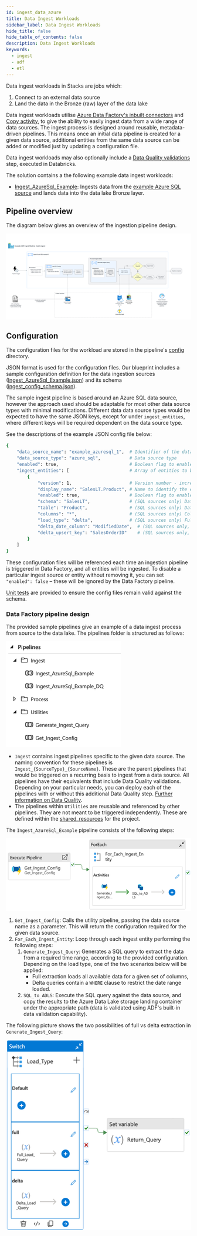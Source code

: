 ```yaml
---
id: ingest_data_azure
title: Data Ingest Workloads
sidebar_label: Data Ingest Workloads
hide_title: false
hide_table_of_contents: false
description: Data Ingest Workloads
keywords:
  - ingest
  - adf
  - etl
---
```


Data ingest workloads in Stacks are jobs which:

1. Connect to an external data source
2. Land the data in the Bronze (raw) layer of the data lake

Data ingest workloads utilise [Azure Data Factory's inbuilt connectors](https://learn.microsoft.com/en-us/azure/data-factory/connector-overview) and [Copy activity](https://learn.microsoft.com/en-us/azure/data-factory/copy-activity-overview), to give the ability to easily ingest data from a wide range of data sources. The ingest process is designed around reusable, metadata-driven pipelines. This means once
an initial data pipeline is created for a given data source, additional entities from the same data source can be added or modified just by updating a configuration file.

Data ingest workloads may also optionally include a [Data Quality validations](./data_quality_azure.md) step, executed in Databricks.

The solution contains a the following example data ingest workloads:

- [Ingest_AzureSql_Example](https://github.com/ensono/stacks-azure-data/tree/main/de_workloads/ingest/Ingest_AzureSql_Example): Ingests data from the [example Azure SQL source](../getting_started/example_data_source.md) and lands data into the data lake Bronze layer.

## Pipeline overview

The diagram below gives an overview of the ingestion pipeline design.

![ADF_IngestPipelineDesign.png](../images/ADF_IngestPipelineDesign.png)

## Configuration

The configuration files for the workload are
stored in the pipeline's [config](https://github.com/ensono/stacks-azure-data/tree/main/de_workloads/ingest/Ingest_AzureSql_Example/config) directory.

JSON format is used for the configuration files. Our blueprint includes a sample configuration definition for the data ingestion sources
([Ingest_AzureSql_Example.json](https://github.com/ensono/stacks-azure-data/blob/main/de_workloads/ingest/Ingest_AzureSql_Example/config/ingest_sources/Ingest_AzureSql_Example.json))
and its schema ([ingest_config_schema.json](https://github.com/ensono/stacks-azure-data/blob/main/de_workloads/ingest/Ingest_AzureSql_Example/config/schema/ingest_config_schema.json)).

The sample ingest pipeline is based around an Azure SQL data source, however the approach used should be adaptable for most other data source types with minimal modifications. Different data data source types would be expected to have the same JSON keys, except for under `ingest_entities`,
where different keys will be required dependent on the data source type.

See the descriptions of the example JSON config file below:

```bash
{
    "data_source_name": "example_azuresql_1",  # Identifier of the data source - must be unique
    "data_source_type": "azure_sql",           # Data source type
    "enabled": true,                           # Boolean flag to enable / disable the data source from being ingested
    "ingest_entities": [                       # Array of entities to be ingested from the source
        {
            "version": 1,                      # Version number - increment this if the entity's schema changes
            "display_name": "SalesLT.Product", # Name to identify the entity - must be unique per data source
            "enabled": true,                   # Boolean flag to enable / disable the entity from being ingested
            "schema": "SalesLT",               # (SQL sources only) Database schema
            "table": "Product",                # (SQL sources only) Database table
            "columns": "*",                    # (SQL sources only) Columns to select. May also be a SQL-expression for a column.
            "load_type": "delta",              # (SQL sources only) Full or delta load. If delta load selected, then also include the following keys
            "delta_date_column": "ModifiedDate",  # (SQL sources only, delta load) Date column to use for filtering the date range. May also be a SQL-expression for a column.
            "delta_upsert_key": "SalesOrderID"    # (SQL sources only, delta load) Primary key for determining updated columns in a delta load. May also be a SQL-expression for a column.
        }
    ]
}
```

These configuration files will be referenced each time an ingestion pipeline
is triggered in Data Factory, and all entities will be ingested. To disable a particular ingest
source or entity without removing it, you can set `"enabled": false` – these will be ignored by
the Data Factory pipeline.

[Unit tests](https://github.com/ensono/stacks-azure-data/tree/main/de_workloads/ingest/Ingest_AzureSql_Example/tests/unit)
are provided to ensure the config files remain valid against the schema.

### Data Factory pipeline design

The provided sample pipelines give an example of a data ingest process from source to the data lake.
The pipelines folder is structured as follows:

![ADF_IngestPipelinesList.png](../images/ADF_IngestPipelinesList.png)

- `Ingest` contains ingest pipelines specific to the given data source. The naming convention for
these pipelines is `Ingest_{SourceType}_{SourceName}`. These are the parent pipelines that would be
triggered on a recurring basis to ingest from a data source. All pipelines have their equivalents
that include Data Quality validations. Depending on your particular needs, you can deploy each of
the pipelines with or without this additional Data Quality step. [Further information on Data Quality](data_quality_azure.md).
- The pipelines within `Utilities` are reusable and referenced by other pipelines. They are not
meant to be triggered independently. These are defined within the [shared_resources](https://github.com/ensono/stacks-azure-data/tree/main/de_workloads/shared_resources) for the project.

The `Ingest_AzureSql_Example` pipeline consists of the following steps:

![ADF_Ingest_AzureSql_Example.png](../images/ADF_Ingest_AzureSql_Example.png)

1. `Get_Ingest_Config`: Calls the utility pipeline, passing the data source name as a parameter.
This will return the configuration required for the given data source.
2. `For_Each_Ingest_Entity`: Loop through each ingest entity performing the following steps:
    1. `Generate_Ingest_Query`: Generates a SQL query to extract the data from a required time range,
    according to the provided configuration. Depending on the load type, one of the two scenarios
    below will be applied:
       - Full extraction loads all available data for a given set of columns,
       - Delta queries contain a `WHERE` clause to restrict the date range loaded.
    2. `SQL_to_ADLS`: Execute the SQL query against the data source, and copy the results to the
    Azure Data Lake storage landing container under the appropriate path (data is validated using
    ADF's built-in data validation capability).

The following picture shows the two possibilities of full vs delta extraction in `Generate_Ingest_Query`:

![ADF_IngestGenerateIngestQuery.png](../images/ADF_IngestGenerateIngestQuery.png)
